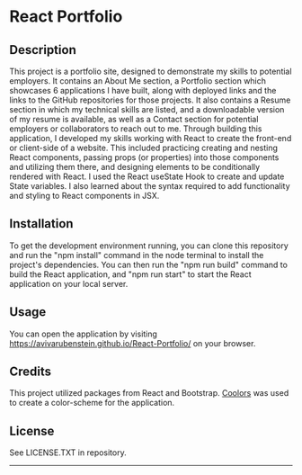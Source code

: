 # React Portfolio

## Description

This project is a portfolio site, designed to demonstrate my skills to potential employers.  It contains an About Me section, a Portfolio section which showcases 6 applications I have built, along with deployed links and the links to the GitHub repositories for those projects.  It also contains a Resume section in which my technical skills are listed, and a downloadable version of my resume is available, as well as a Contact section for potential employers or collaborators to reach out to me.
Through building this application, I developed my skills working with React to create the front-end or client-side of a website.  This included practicing creating and nesting React components, passing props (or properties) into those components and utilizing them there, and designing elements to be conditionally rendered with React.  I used the React useState Hook to create and update State variables.  I also learned about the syntax required to add functionality and styling to React components in JSX.  

## Installation

To get the development environment running, you can clone this repository and run the "npm install" command in the node terminal to install the project's dependencies.  You can then run the "npm run build" command to build the React application, and "npm run start" to start the React application on your local server.

## Usage

You can open the application by visiting https://avivarubenstein.github.io/React-Portfolio/ on your browser.

## Credits

This project utilized packages from React and Bootstrap.  [Coolors](https://coolors.co/) was used to create a color-scheme for the application.

## License

See LICENSE.TXT in repository.

---